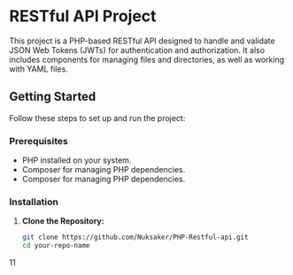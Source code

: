 # RESTful API Project

This project is a PHP-based RESTful API designed to handle and validate JSON Web Tokens (JWTs) for authentication and authorization. It also includes components for managing files and directories, as well as working with YAML files.

## Getting Started

Follow these steps to set up and run the project:

### Prerequisites

- PHP installed on your system.
- Composer for managing PHP dependencies.
- Composer for managing PHP dependencies.

### Installation

1. **Clone the Repository:**

   ```bash
   git clone https://github.com/Nuksaker/PHP-Restful-api.git
   cd your-repo-name

11